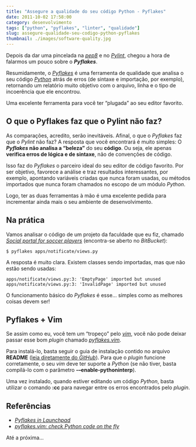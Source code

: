 ```yaml
---
title: "Assegure a qualidade do seu código Python - Pyflakes"
date: 2011-10-02 17:58:00
category: desenvolvimento
tags: ["python", "pyflakes", "linter", "qualidade"]
slug: assegure-qualidade-seu-codigo-python-pyflakes
thumbnail: ./images/software-quality.jpg
---
```


Depois da dar uma pincelada na [*pep8*][] e no [*Pylint*][], chegou a hora de
falarmos um pouco sobre o **_Pyflakes_**.

Resumidamente, o [*Pyflakes*][] é uma ferramenta de qualidade que
analisa o seu código [*Python*][] atrás de erros (de sintaxe e
importação, por exemplo), retornando um relatório muito objetivo com o
arquivo, linha e o tipo de incoerência que ele encontrou.

Uma excelente ferramenta para você ter “plugada” ao seu editor favorito.

## O que o Pyflakes faz que o Pylint não faz?

As comparações, acredito, serão inevitáveis. Afinal, o que o _Pyflakes_
faz que o _Pylint_ não faz? A resposta que você encontrará é muito
simples: O **_Pyflakes_ não analisa a “beleza”** do seu **código**. Ou
seja, ele apenas **verifica erros de lógica e de sintaxe**, não de
convenções de código.

Isso faz do _Pyflakes_ o parceiro ideal do seu editor de código
favorito. Por ser objetivo, favorece a análise e traz resultados
interessantes, por exemplo, apontando variáveis criadas que nunca foram
usadas, ou métodos importados que nunca foram chamados no escopo de um
módulo _Python_.

Logo, ter as duas ferramentas à mão é uma excelente pedida para
incrementar ainda mais o seu ambiente de desenvolvimento.

## Na prática

Vamos analisar o código de um projeto da faculdade que eu fiz, chamado
[*Social portal for soccer players*][] (encontra-se aberto no
_BitBucket_):

```text
$ pyflakes apps/notificate/views.py
```

A resposta é muito clara. Existem classes sendo importadas, mas que não
estão sendo usadas:

```text
apps/notificate/views.py:3: 'EmptyPage' imported but unused
apps/notificate/views.py:3: 'InvalidPage' imported but unused
```

O funcionamento básico do _Pyflakes_ é esse… simples como as melhores
coisas devem ser!

## Pyflakes + Vim

Se assim como eu, você tem um “tropeço” pelo [*vim*][], você não pode
deixar passar esse bom _plugin_ chamado [*pyflakes.vim*][].

Para instalá-lo, basta seguir o guia de instalação contido no arquivo
**README** ([leia diretamente do *GitHub*][]). Para que o _plugin_
funcione corretamente, o seu _vim_ deve ter suporte a _Python_ (se não
tiver, basta compilá-lo com o parâmetro **-–enable-pythoninterp**).

Uma vez instalado, quando estiver editando um código _Python_, basta
utilizar o comando **:cc** para navegar entre os erros encontrados pelo
_plugin_.

## Referências

- [*Pyflakes in Launchpad*][]
- [*pyflakes.vim: check Python code on the fly*][]

Até a próxima…

[*pep8*]: /2011/08/26/assegure-qualidade-seu-codigo-python-pep.html "Assegura a qualidade do seu código Python com a pep8"
[*pylint*]: /2011/09/06/assegura-a-qualidade-de-codigo-python-pylint.html "Assegure a qualidade do seu código Python com o Pylint"
[*pyflakes*]: https://launchpad.net/pyflakes "Pyflakes no Launchpad"
[*python*]: /tag/python.html "Leia mais sobre Python"
[*social portal for soccer players*]: https://bitbucket.org/kplaube/social-portal-for-soccer-players/overview "Visite o repositório do projeto no BitBucket"
[*vim*]: http://www.vim.org/ "Página oficial do Vi Improved"
[*pyflakes.vim*]: http://symbolsystem.com/pyflakes-vim/ "pyflakes.vim - Verifique o seu código em tempo real"
[leia diretamente do *github*]: https://github.com/kevinw/pyflakes-vim#readme "README do pyflakes.vim no GitHub"
[*pyflakes in launchpad*]: https://launchpad.net/pyflakes "Faça download agora mesmo do Pyflakes"
[*pyflakes.vim: check python code on the fly*]: http://symbolsystem.com/pyflakes-vim/ "Utilize o Pyflakes em seu VIM"
